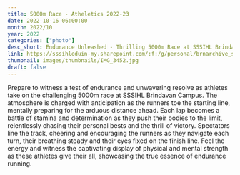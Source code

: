 ```yaml
---
title: 5000m Race - Atheletics 2022-23
date: 2022-10-16 06:00:00
month: 2022/10
year: 2022
categories: ["photo"]
desc_short: Endurance Unleashed - Thrilling 5000m Race at SSSIHL Brindavan Campus - Stamina, Resolve, and the Pursuit of Victory.
link: https://sssihleduin-my.sharepoint.com/:f:/g/personal/brnarchive_sssihl_edu_in/Ehmvt1aC2L5KgUx43EjQdD8B0-NkM155qgbvsOwNklEVDQ?e=j0UAOn
thumbnail: images/thumbnails/IMG_3452.jpg
draft: false
---
```


Prepare to witness a test of endurance and unwavering resolve as athletes take on the challenging 5000m race at SSSIHL Brindavan Campus. The atmosphere is charged with anticipation as the runners toe the starting line, mentally preparing for the arduous distance ahead. Each lap becomes a battle of stamina and determination as they push their bodies to the limit, relentlessly chasing their personal bests and the thrill of victory. Spectators line the track, cheering and encouraging the runners as they navigate each turn, their breathing steady and their eyes fixed on the finish line. Feel the energy and witness the captivating display of physical and mental strength as these athletes give their all, showcasing the true essence of endurance running.
